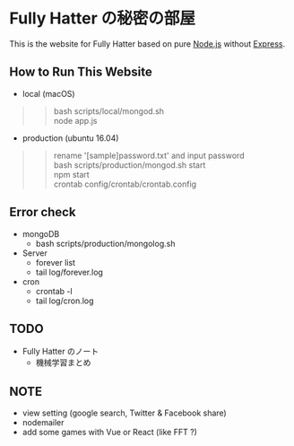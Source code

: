 
# Fully Hatter の秘密の部屋
This is the website for Fully Hatter based on pure [Node.js](https://nodejs.org) without [Express](https://expressjs.com/).

## How to Run This Website
- local (macOS)
>> bash scripts/local/mongod.sh  
>> node app.js

- production (ubuntu 16.04)
>> rename '[sample]password.txt' and input password  
>> bash scripts/production/mongod.sh start  
>> npm start  
>> crontab config/crontab/crontab.config

## Error check
- mongoDB
    - bash scripts/production/mongolog.sh
- Server
    - forever list
    - tail log/forever.log
- cron
    - crontab -l
    - tail log/cron.log



## TODO
- Fully Hatter のノート
    - 機械学習まとめ


## NOTE
- view setting (google search, Twitter & Facebook share)
- nodemailer
- add some games with Vue or React (like FFT ?)
